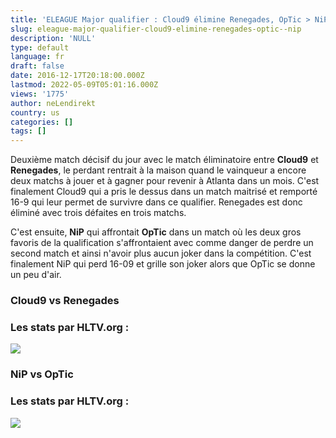 ```yaml
---
title: 'ELEAGUE Major qualifier : Cloud9 élimine Renegades, OpTic > NiP'
slug: eleague-major-qualifier-cloud9-elimine-renegades-optic--nip
description: 'NULL'
type: default
language: fr
draft: false
date: 2016-12-17T20:18:00.000Z
lastmod: 2022-05-09T05:01:16.000Z
views: '1775'
author: neLendirekt
country: us
categories: []
tags: []
---
```

Deuxième match décisif du jour avec le match éliminatoire entre **Cloud9** et **Renegades**, le perdant rentrait à la maison quand le vainqueur a encore deux matchs à jouer et à gagner pour revenir à Atlanta dans un mois. C'est finalement Cloud9 qui a pris le dessus dans un match maitrisé et remporté 16-9 qui leur permet de survivre dans ce qualifier. Renegades est donc éliminé avec trois défaites en trois matchs.

C'est ensuite, **NiP** qui affrontait **OpTic** dans un match où les deux gros favoris de la qualification s'affrontaient avec comme danger de perdre un second match et ainsi n'avoir plus aucun joker dans la compétition. C'est finalement NiP qui perd 16-09 et grille son joker alors que OpTic se donne un peu d'air.

### **Cloud9 vs Renegades**

### Les stats par HLTV.org :

_![](/storage/images/5855959aefce3c9rngpng.png)_

### **NiP vs OpTic**

### Les stats par HLTV.org :

_![](/storage/images/58559d1bd982enipopticpng.png)_
